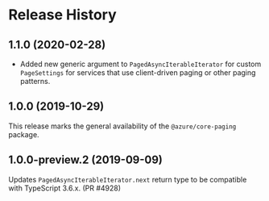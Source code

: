 # Release History

## 1.1.0 (2020-02-28)

- Added new generic argument to `PagedAsyncIterableIterator` for custom `PageSettings` for services that use client-driven paging or other paging patterns.

## 1.0.0 (2019-10-29)

This release marks the general availability of the `@azure/core-paging` package.

## 1.0.0-preview.2 (2019-09-09)

Updates `PagedAsyncIterableIterator.next` return type to be compatible with TypeScript 3.6.x. (PR #4928)
